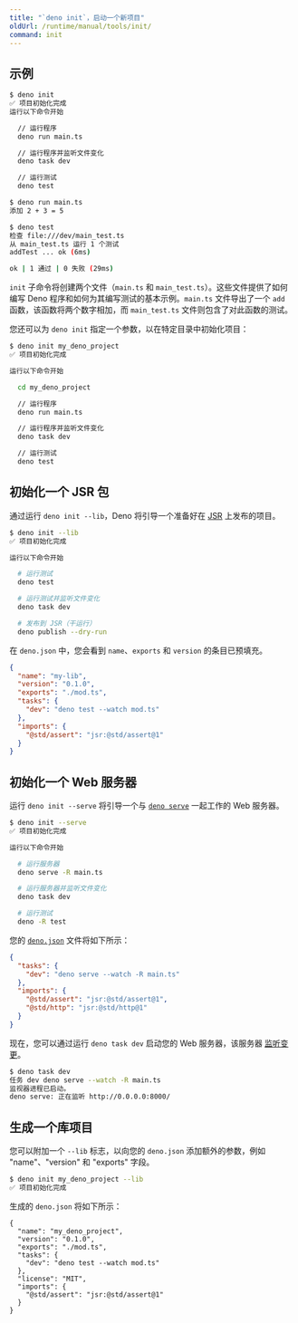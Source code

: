 ```yaml
---
title: "`deno init`，启动一个新项目"
oldUrl: /runtime/manual/tools/init/
command: init
---
```


## 示例

```sh
$ deno init
✅ 项目初始化完成
运行以下命令开始

  // 运行程序
  deno run main.ts

  // 运行程序并监听文件变化
  deno task dev

  // 运行测试
  deno test

$ deno run main.ts
添加 2 + 3 = 5

$ deno test
检查 file:///dev/main_test.ts
从 main_test.ts 运行 1 个测试
addTest ... ok (6ms)

ok | 1 通过 | 0 失败 (29ms)
```

`init` 子命令将创建两个文件（`main.ts` 和 `main_test.ts`）。这些文件提供了如何编写 Deno 程序和如何为其编写测试的基本示例。`main.ts` 文件导出了一个 `add` 函数，该函数将两个数字相加，而 `main_test.ts` 文件则包含了对此函数的测试。

您还可以为 `deno init` 指定一个参数，以在特定目录中初始化项目：

```sh
$ deno init my_deno_project
✅ 项目初始化完成

运行以下命令开始

  cd my_deno_project

  // 运行程序
  deno run main.ts

  // 运行程序并监听文件变化
  deno task dev

  // 运行测试
  deno test
```

## 初始化一个 JSR 包

通过运行 `deno init --lib`，Deno 将引导一个准备好在 [JSR](https://jsr.io/) 上发布的项目。

```sh
$ deno init --lib
✅ 项目初始化完成

运行以下命令开始

  # 运行测试
  deno test

  # 运行测试并监听文件变化
  deno task dev

  # 发布到 JSR（干运行）
  deno publish --dry-run
```

在 `deno.json` 中，您会看到 `name`、`exports` 和 `version` 的条目已预填充。

```json
{
  "name": "my-lib",
  "version": "0.1.0",
  "exports": "./mod.ts",
  "tasks": {
    "dev": "deno test --watch mod.ts"
  },
  "imports": {
    "@std/assert": "jsr:@std/assert@1"
  }
}
```

## 初始化一个 Web 服务器

运行 `deno init --serve` 将引导一个与 [`deno serve`](./serve) 一起工作的 Web 服务器。

```sh
$ deno init --serve
✅ 项目初始化完成

运行以下命令开始

  # 运行服务器
  deno serve -R main.ts

  # 运行服务器并监听文件变化
  deno task dev

  # 运行测试
  deno -R test
```

您的 [`deno.json`](/runtime/fundamentals/configuration/) 文件将如下所示：

```json
{
  "tasks": {
    "dev": "deno serve --watch -R main.ts"
  },
  "imports": {
    "@std/assert": "jsr:@std/assert@1",
    "@std/http": "jsr:@std/http@1"
  }
}
```

现在，您可以通过运行 `deno task dev` 启动您的 Web 服务器，该服务器
[监听变更](/runtime/getting_started/command_line_interface/#watch-mode)。

```sh
$ deno task dev
任务 dev deno serve --watch -R main.ts
监视器进程已启动。
deno serve: 正在监听 http://0.0.0.0:8000/
```

## 生成一个库项目

您可以附加一个 `--lib` 标志，以向您的 `deno.json` 添加额外的参数，例如 "name"、"version" 和 "exports" 字段。

```sh
$ deno init my_deno_project --lib
✅ 项目初始化完成
```

生成的 `deno.json` 将如下所示：

```jsonc
{
  "name": "my_deno_project",
  "version": "0.1.0",
  "exports": "./mod.ts",
  "tasks": {
    "dev": "deno test --watch mod.ts"
  },
  "license": "MIT",
  "imports": {
    "@std/assert": "jsr:@std/assert@1"
  }
}
```